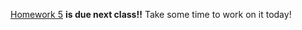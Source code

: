 <!-- 

Do the [Celest Davis, Aaron header activity](https://storycorps.org/discover/education/lesson-the-power-of-active-listening/). Play audio clip, ask someone to summarize the clip. Facilitate a short breakout discussion with the questions listed at the end of the activity

Success Skills Exercise - Learning Techniques

Discuss in pairs or groups of 3 what helps you learn material. What makes you feel supported when learning something new? Can share answers with the class as a whole, and the instructor can highlight techniques or introduce other ones.

https://journals.co.za/content/high/15/3/EJC36847;jsessionid=428no3pHtRROaInkiZW-ULvS.sabinetlive

 -->
 
[Homework 5](../Assignments/05-Single-Page-Site.md) **is due next class!!** Take some time to work on it today!